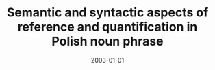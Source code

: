 ---
# Documentation: https://wowchemy.com/docs/managing-content/

title: Semantic and syntactic aspects of reference and quantification in Polish noun
  phrase
subtitle: ''
summary: ''
authors:
- piasecki
tags: []
categories: []
date: '2003-01-01'
lastmod: 2022-10-07T05:09:20Z
featured: false
draft: false

# Featured image
# To use, add an image named `featured.jpg/png` to your page's folder.
# Focal points: Smart, Center, TopLeft, Top, TopRight, Left, Right, BottomLeft, Bottom, BottomRight.
image:
  caption: ''
  focal_point: ''
  preview_only: false

# Projects (optional).
#   Associate this post with one or more of your projects.
#   Simply enter your project's folder or file name without extension.
#   E.g. `projects = ["internal-project"]` references `content/project/deep-learning/index.md`.
#   Otherwise, set `projects = []`.
projects: []
publishDate: '2022-10-07T05:09:19.160517Z'
publication_types:
- '1'
abstract: ''
publication: '*Investigations into formal slavic linguistics. Contributions of the
  Fourth European Conference on Formal Description of Slavic Languages - FDSL IV,
  Potsdam, November 28-30, 2001. Pt. 1*'
---